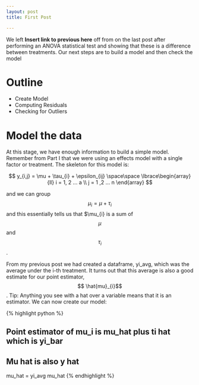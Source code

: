 ```yaml
---
layout: post
title: First Post

---
```


We left **Insert link to previous here** off from on the last post after performing an ANOVA statistical test and showing that these is a difference between treatments. 
Our next steps are to build a model and then check the model

<script type="text/javascript" async
  src="https://cdn.mathjax.org/mathjax/latest/MathJax.js?config=TeX-MML-AM_CHTML">
</script>

# Outline

* Create Model
* Computing Residuals
* Checking for Outliers

# Model the data

At this stage, we have enough information to build a simple model. Remember from Part I that we were using an effects model with a single factor or treatment. 
The skeleton for this model is: 

$$ y_{i,j} = \mu + \tau_{i} + \epsilon_{ij} \space\space \lbrace\begin{array}{ll} i = 1, 2 ... a \\ j = 1 ,2 ... n \end{array} $$

and we can group $$ \mu_{i}= \mu + \tau_{i} $$ and this essentially tells us that $\mu_{i} is a sum of $$\mu$$ and $$\tau_{i}$$.

From my previous post we had created a dataframe, yi_avg, which was the average under the i-th treatment. It turns out that this average is also a good estimate for our point estimator, $$ \hat{mu}_{i}$$. 
Tip: Anything you see with a hat over a variable means that it is an estimator.
We can now create our model:

{% highlight python %}
## Point estimator of mu_i is mu_hat plus ti hat which is yi_bar
## Mu hat is also y hat
mu_hat = yi_avg
mu_hat
{% endhighlight %}

